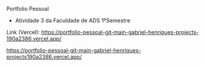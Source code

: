Portfolio Pessoal
- Atividade 3 da Faculdade de ADS 1ºSemestre

Link (Vercel): https://portfolio-pessoal-git-main-gabriel-henriques-projects-190a2386.vercel.app/

https://portfolio-pessoal-git-main-gabriel-henriques-projects190a2386.vercel.app/
